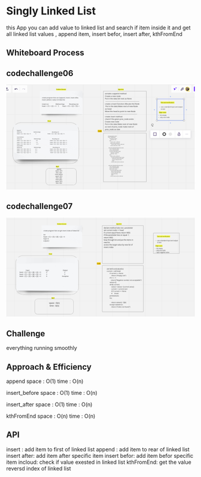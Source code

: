 # Singly Linked List

this App you can add value to linked list and search if item inside it and get all linked list values , append item, insert befor, insert after, kthFromEnd

## Whiteboard Process

## codechallenge06

![](codechallenge06.png)

## codechallenge07

![](codechallenge07.png)

## Challenge

everything running smoothly

## Approach & Efficiency

append
space : O(1)
time : O(n)

insert_before
space : O(1)
time : O(n)

insert_after
space : O(1)
time : O(n)

kthFromEnd
space : O(n)
time : O(n)

## API

insert : add item to first of linked list
append : add item to rear of linked list
insert after: add item after specific item
insert befor: add item befor specific item
incloud: check if value exested in linked list
kthFromEnd: get the value reversd index of linked list

